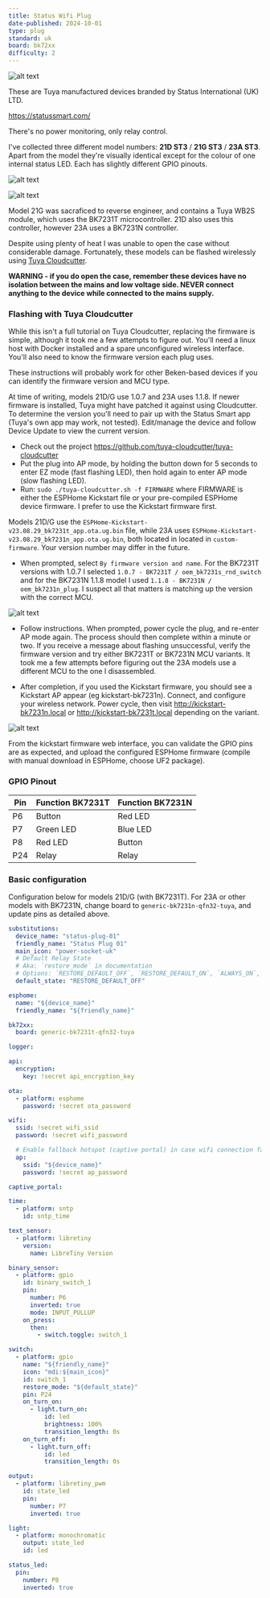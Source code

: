 ```yaml
---
title: Status Wifi Plug
date-published: 2024-10-01
type: plug
standard: uk
board: bk72xx
difficulty: 2
---
```


![alt text](Status-plug.jpg "Status Wifi Plug")

These are Tuya manufactured devices branded by Status International (UK) LTD.

https://statussmart.com/

There's no power monitoring, only relay control.

I've collected three different model numbers: **21D ST3** / **21G ST3** / **23A ST3**. Apart from the model they're visually identical except for the colour of one internal status LED. Each has slightly different GPIO pinouts.

![alt text](21DG.jpg "Model 21D/G with BK7231T")

![alt text](23A.jpg "Model 21D/G with BK7231T")

Model 21G was sacraficed to reverse engineer, and contains a Tuya WB2S module, which uses the BK7231T microcontroller. 21D also uses this controller, however 23A uses a BK7231N controller.

Despite using plenty of heat I was unable to open the case without considerable damage. Fortunately, these models can be flashed wirelessly using [Tuya Cloudcutter](https://github.com/tuya-cloudcutter/tuya-cloudcutter).

**WARNING - if you do open the case, remember these devices have no isolation between the mains and low voltage side. NEVER connect anything to the device while connected to the mains supply.**

### Flashing with Tuya Cloudcutter

While this isn't a full tutorial on Tuya Cloudcutter, replacing the firmware is simple, although it took me a few attempts to figure out. You'll need a linux host with Docker installed and a spare unconfigured wireless interface. You'll also need to know the firmware version each plug uses.

These instructions will probably work for other Beken-based devices if you can identify the firmware version and MCU type.

At time of writing, models 21D/G use 1.0.7 and 23A uses 1.1.8. If newer firmware is installed, Tuya might have patched it against using Cloudcutter. To determine the version you'll need to pair up with the Status Smart app (Tuya's own app may work, not tested). Edit/manage the device and follow Device Update to view the current version.

* Check out the project https://github.com/tuya-cloudcutter/tuya-cloudcutter
* Put the plug into AP mode, by holding the button down for 5 seconds to enter EZ mode (fast flashing LED), then hold again to enter AP mode (slow flashing LED).
* Run: `sudo ./tuya-cloudcutter.sh -f FIRMWARE` where FIRMWARE is either the ESPHome Kickstart file or your pre-compiled ESPHome device firmware. I prefer to use the Kickstart firmware first.

Models 21D/G use the `ESPHome-Kickstart-v23.08.29_bk7231t_app.ota.ug.bin` file, while 23A uses `ESPHome-Kickstart-v23.08.29_bk7231n_app.ota.ug.bin`, both located in located in `custom-firmware`. Your version number may differ in the future.

* When prompted, select `By firmware version and name`. For the BK7231T versions with 1.0.7 I selected `1.0.7 - BK7231T / oem_bk7231s_rnd_switch` and for the BK7231N 1.1.8 model I used `1.1.8 - BK7231N / oem_bk7231n_plug`. I suspect all that matters is matching up the version with the correct MCU.

![alt text](term1.png "Terminal start")

* Follow instructions. When prompted, power cycle the plug, and re-enter AP mode again. The process should then complete within a minute or two. If you receive a message about flashing unsuccessful, verify the firmware version and try either BK7231T or BK7231N MCU variants. It took me a few attempts before figuring out the 23A models use a different MCU to the one I disassembled.

* After completion, if you used the Kickstart firmware, you should see a Kickstart AP appear (eg kickstart-bk7231n). Connect, and configure your wireless network. Power cycle, then visit http://kickstart-bk7231n.local or http://kickstart-bk7231t.local depending on the variant.

![alt text](term2.png "Terminal finish")

From the kickstart firmware web interface, you can validate the GPIO pins are as expected, and upload the configured ESPHome firmware (compile with manual download in ESPHome, choose UF2 package).

### GPIO Pinout

| Pin | Function BK7231T | Function BK7231N |
| --- | ---------------- | ---------------- |
| P6  | Button           | Red LED          |
| P7  | Green LED        | Blue LED         |
| P8  | Red LED          | Button           |
| P24 | Relay            | Relay            |

### Basic configuration

Configuration below for models 21D/G (with BK7231T). For 23A or other models with BK7231N, change board to `generic-bk7231n-qfn32-tuya`, and update pins as detailed above.

```yaml
substitutions:
  device_name: "status-plug-01"
  friendly_name: "Status Plug 01"
  main_icon: "power-socket-uk"
  # Default Relay State
  # Aka: `restore_mode` in documentation
  # Options: `RESTORE_DEFAULT_OFF`, `RESTORE_DEFAULT_ON`, `ALWAYS_ON`, ALWAYS_OFF`
  default_state: "RESTORE_DEFAULT_OFF"

esphome:
  name: "${device_name}"
  friendly_name: "${friendly_name}"

bk72xx:
  board: generic-bk7231t-qfn32-tuya

logger:

api:
  encryption:
    key: !secret api_encryption_key

ota:
  - platform: esphome
    password: !secret ota_password

wifi:
  ssid: !secret wifi_ssid
  password: !secret wifi_password

  # Enable fallback hotspot (captive portal) in case wifi connection fails
  ap:
    ssid: "${device_name}"
    password: !secret ap_password

captive_portal:

time:
  - platform: sntp
    id: sntp_time

text_sensor:
  - platform: libretiny
    version:
      name: LibreTiny Version

binary_sensor:
  - platform: gpio
    id: binary_switch_1
    pin:
      number: P6
      inverted: true
      mode: INPUT_PULLUP
    on_press:
      then:
        - switch.toggle: switch_1

switch:
  - platform: gpio
    name: "${friendly_name}"
    icon: "mdi:${main_icon}"
    id: switch_1
    restore_mode: "${default_state}"
    pin: P24
    on_turn_on:
      - light.turn_on:
          id: led
          brightness: 100%
          transition_length: 0s
    on_turn_off:
      - light.turn_off:
          id: led
          transition_length: 0s

output:
  - platform: libretiny_pwm
    id: state_led
    pin:
      number: P7
      inverted: true

light:
  - platform: monochromatic
    output: state_led
    id: led

status_led:
  pin:
    number: P8
    inverted: true
```

